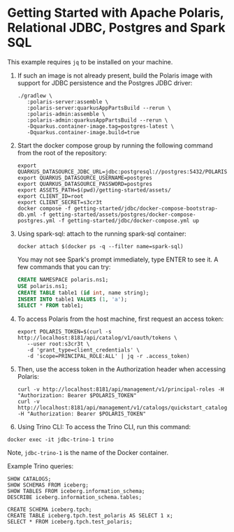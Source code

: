 <!--
  Licensed to the Apache Software Foundation (ASF) under one
  or more contributor license agreements.  See the NOTICE file
  distributed with this work for additional information
  regarding copyright ownership.  The ASF licenses this file
  to you under the Apache License, Version 2.0 (the
  "License"); you may not use this file except in compliance
  with the License.  You may obtain a copy of the License at
 
   http://www.apache.org/licenses/LICENSE-2.0
 
  Unless required by applicable law or agreed to in writing,
  software distributed under the License is distributed on an
  "AS IS" BASIS, WITHOUT WARRANTIES OR CONDITIONS OF ANY
  KIND, either express or implied.  See the License for the
  specific language governing permissions and limitations
  under the License.
-->

# Getting Started with Apache Polaris, Relational JDBC, Postgres and Spark SQL

This example requires `jq` to be installed on your machine.

1. If such an image is not already present, build the Polaris image with support for JDBC persistence and
   the Postgres JDBC driver:

    ```shell
    ./gradlew \
       :polaris-server:assemble \
       :polaris-server:quarkusAppPartsBuild --rerun \
       :polaris-admin:assemble \
       :polaris-admin:quarkusAppPartsBuild --rerun \
       -Dquarkus.container-image.tag=postgres-latest \
       -Dquarkus.container-image.build=true
    ```

2. Start the docker compose group by running the following command from the root of the repository:

    ```shell
    export QUARKUS_DATASOURCE_JDBC_URL=jdbc:postgresql://postgres:5432/POLARIS
    export QUARKUS_DATASOURCE_USERNAME=postgres
    export QUARKUS_DATASOURCE_PASSWORD=postgres
    export ASSETS_PATH=$(pwd)/getting-started/assets/
    export CLIENT_ID=root
    export CLIENT_SECRET=s3cr3t
    docker compose -f getting-started/jdbc/docker-compose-bootstrap-db.yml -f getting-started/assets/postgres/docker-compose-postgres.yml -f getting-started/jdbc/docker-compose.yml up
    ```

3. Using spark-sql: attach to the running spark-sql container:

    ```shell
    docker attach $(docker ps -q --filter name=spark-sql)
    ```

   You may not see Spark's prompt immediately, type ENTER to see it. A few commands that you can try:

    ```sql
    CREATE NAMESPACE polaris.ns1;
    USE polaris.ns1;
    CREATE TABLE table1 (id int, name string);
    INSERT INTO table1 VALUES (1, 'a');
    SELECT * FROM table1;
    ```

4. To access Polaris from the host machine, first request an access token:

    ```shell
    export POLARIS_TOKEN=$(curl -s http://localhost:8181/api/catalog/v1/oauth/tokens \
       --user root:s3cr3t \
       -d 'grant_type=client_credentials' \
       -d 'scope=PRINCIPAL_ROLE:ALL' | jq -r .access_token)
    ```

5. Then, use the access token in the Authorization header when accessing Polaris:

    ```shell
    curl -v http://localhost:8181/api/management/v1/principal-roles -H "Authorization: Bearer $POLARIS_TOKEN"
    curl -v http://localhost:8181/api/management/v1/catalogs/quickstart_catalog -H "Authorization: Bearer $POLARIS_TOKEN"
    ```

6. Using Trino CLI: To access the Trino CLI, run this command:
```shell
docker exec -it jdbc-trino-1 trino
```
Note, `jdbc-trino-1` is the name of the Docker container.

Example Trino queries:
```
SHOW CATALOGS;
SHOW SCHEMAS FROM iceberg;
SHOW TABLES FROM iceberg.information_schema;
DESCRIBE iceberg.information_schema.tables;

CREATE SCHEMA iceberg.tpch;
CREATE TABLE iceberg.tpch.test_polaris AS SELECT 1 x;
SELECT * FROM iceberg.tpch.test_polaris;
```
